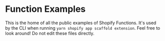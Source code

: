 # Function Examples

This is the home of all the public examples of Shopify Functions. It's used by the CLI when running `yarn shopify app scaffold extension`. Feel free to look around! Do not edit these files directly.
